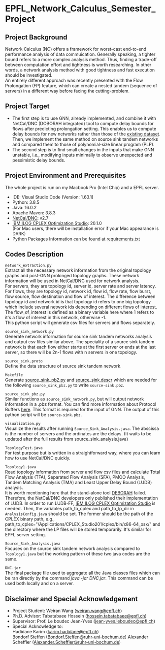 # EPFL_Network_Calculus_Semester_Project

## Project Background
Network Calculus (NC) offers a framework for worst-cast end-to-end performance analysis of data commuication. Generally speaking, a tighter bound refers to a more complex analysis method. Thus, finding a trade-off between computation effort and tightness is worth researching. In other words, a network analysis method with good tightness and fast execution should be investigated.  
An entirely different approach was recently presented with the Flow Prolongation (FP) feature, which can create a nested tandem (sequence of servers) in a different way before facing the cutting-problem.

## Project Target
- The first step is to use GNN, already implemented, and combine it with NetCal/DNC (DOBORAH integrated) tool to compute delay bounds for flows after predicting prolongation setting. This enables us to compute delay bounds for new networks rather than those of the [existing dataset](https://github.com/fabgeyer/dataset-rtas2021). Then, we implement the same method on source sink tandem networks and compared them to those of polynomial-size linear program (PLP).  
- The second step is to find small changes in the inputs that make GNN unstable, i.e., modifying inputs minimally to observe unexpected and pessimistic delay bounds.  

## Project Environment and Prerequisites
The whole project is run on my Macbook Pro (Intel Chip) and a EPFL server.  
- IDE: Visual Studio Code (Version: 1.63.1)  
- Python: 3.8.5  
- Java: 16.0.2  
- Apache Maven: 3.8.3  
- [NetCal/DNC](https://github.com/NetCal/DNC): v2.7  
- [IBM ILOG CPLEX Optimization Studio](https://www.ibm.com/docs/en/icos/20.1.0?topic=cplex-setting-up-gnulinuxmacos): 20.1.0  
(For Mac users, there will be installation error if your Mac appearance is DARK)
- Python Packages Information can be found at [requirements.txt](https://github.com/wangweiran0129/EPFL_Network_Calculus_Semester_Project/blob/master/DeepFP_gnn-main/requirements.txt)

## Codes Description
`network_extraction.py`  
Extract all the necessary network information from the original topology graphs and post-GNN prolonged topology graphs. These network information will be used in NetCal/DNC used for network analysis.  
For servers, they are topology id, server id, server rate and server latency. For flows, they are topology id, network id, flow id, flow rate, flow burst, flow source, flow destination and flow of interest. The difference between topology id and network id is that topology id refers to one big topology which include several network ids depending on different flows of interest. The flow_of_interest is defined as a binary variable here where 1 refers to it's a flow of interest in this network, otherwise -1.  
This python script will generate csv files for servers and flows separately.  

`source_sink_network.py`  
Generate network information for source sink tandem networks analysis and output csv files similar above. The speciality of a source sink tandem network is that each flow either starts at the first server or ends at the last server, so there will be 2n-1 flows with n servers in one topology.  

`source_sink.proto`  
Define the data structure of source sink tandem network.  

`Makefile`  
Generate [source_sink_pb2.py](https://github.com/wangweiran0129/EPFL_Network_Calculus_Semester_Project/blob/master/DeepFP_gnn-main/src/extraction/tests/source_sink_pb2.py) and [source_sink.descr](https://github.com/wangweiran0129/EPFL_Network_Calculus_Semester_Project/blob/master/DeepFP_gnn-main/src/extraction/tests/source_sink.descr) which are needed for the following `source_sink_pbz.py` to write `source-sink.pbz`.  

`source_sink_pbz.py`  
Similar functions as `source_sink_network.py`, but will output network information in a .pbz format. You can find more information about Protocol Buffers [here](https://developers.google.com/protocol-buffers). This format is required for the input of GNN. The output of this python script will be `source-sink.pbz`.  

`visualization.py`  
Visualize the results after running `Source_Sink_Analysis.java`. The abscissa is the number of servers and the ordinates are the delays. (It waits to be updated after the full results from source_sink_analysis.java)

`TopologyTest.java`  
For test purpose but is written in a straightforward way, where you can learn how to use NetCal/DNC quickly.

`Topology1.java`  
Read topology information from server and flow csv files and calculate Total Flow Analysis (TFA), Separated Flow Analysis (SFA), PMOO Analysis, Tandem Matching Analysis (TMA) and Least Upper Delay Bound (LUDB) analysis.  
It is worth mentioning here that the stand-alone tool [DEBORAH](http://cng1.iet.unipi.it/wiki/index.php/Deborah) failed. Therefore, the NetCal/DNC developers only published their implementation of LUDB. In order to run LUDB-FF, [IBM ILOG CPLEX Optimization Studio](https://www.ibm.com/docs/en/icos/20.1.0?topic=cplex-setting-up-gnulinuxmacos) is needed. Then, the variables path_to_cplex and path_to_lp_dir in `AnalysisConfig.java` should be set. The former should be the path of the CPLEX binary path, e.g., path_to_cplex="/Applications/CPLEX_Studio201/cplex/bin/x86-64_osx/" and the directory where the LP files will be stored temporarily. It's similar for EPFL server setting.  

`Source_Sink_Analysis.java`  
Focuses on the source sink tandem network analysis compared to `Topology1.java` but the working pattern of these two java codes are the same.

`DNC.jar`  
The final package file used to aggregate all the Java classes files which can be ran directly by the command *java -jar DNC.jar*. This command can be used both locally and on a server.  

## Disclaimer and Special Acknowledgement
- Project Student: Weiran Wang (weiran.wang@epfl.ch)
- Ph.D. Advisor: Tabatabaee Hossein (hossein.tabatabaee@epfl.ch)
- Supervisor: Prof. Le boudec Jean-Yves (jean-yves.leboudec@epfl.ch)
- Special Acknowledge to:  
Hadidane Karim (karim.hadidane@epfl.ch)  
Bondorf Steffen (Bondorf.Steffen@ruhr-uni-bochum.de)
Alexander Scheffler (Alexander.Scheffler@ruhr-uni-bochum.de)